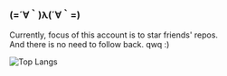 ### (=´∀｀)λ(´∀｀=)
  
Currently, focus of this account is to star friends' repos.  
And there is no need to follow back. qwq :)

<!--- However, welcome to follow [@raptazure](https://github.com/raptazure). Thanks a lot! XD -->

![Top Langs](https://github-readme-stats.vercel.app/api/top-langs/?username=raptazure&langs_count=8&layout=compact&hide=html,javascript)
